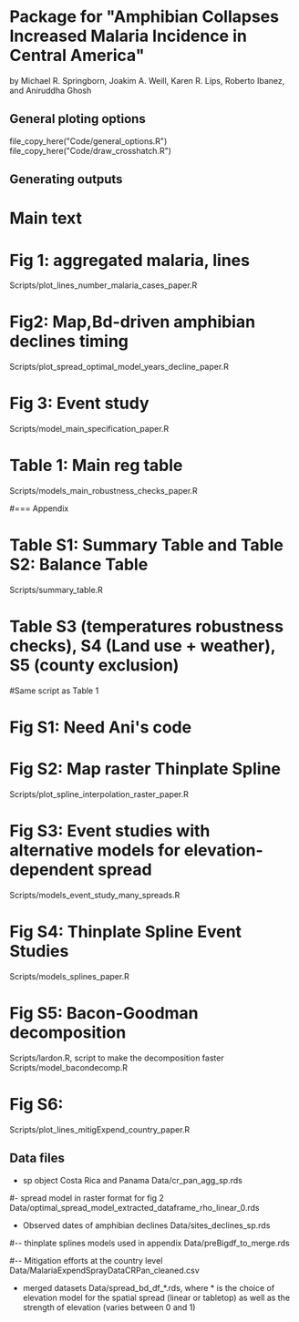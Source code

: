 # Package for "Amphibian Collapses Increased Malaria Incidence in Central America" 
by Michael R. Springborn, Joakim A. Weill, Karen R. Lips, Roberto Ibanez, and Aniruddha Ghosh


## General ploting options

file_copy_here("Code/general_options.R")
file_copy_here("Code/draw_crosshatch.R")

## Generating outputs

# Main text

#  Fig 1: aggregated malaria, lines 
Scripts/plot_lines_number_malaria_cases_paper.R

#  Fig2: Map,Bd-driven amphibian declines timing
Scripts/plot_spread_optimal_model_years_decline_paper.R

#  Fig 3: Event study
Scripts/model_main_specification_paper.R

#  Table 1: Main reg table
Scripts/models_main_robustness_checks_paper.R


#=== Appendix

#  Table S1: Summary Table and Table S2: Balance Table
Scripts/summary_table.R

# Table S3 (temperatures robustness checks), S4 (Land use + weather), S5 (county exclusion)
#Same script as Table 1

#  Fig S1: Need Ani's code 

#  Fig S2: Map raster Thinplate Spline
Scripts/plot_spline_interpolation_raster_paper.R

# Fig S3: Event studies with alternative models for elevation-dependent spread
Scripts/models_event_study_many_spreads.R

#  Fig S4: Thinplate Spline Event Studies
Scripts/models_splines_paper.R

#  Fig S5: Bacon-Goodman decomposition
Scripts/lardon.R, script to make the decomposition faster
Scripts/model_bacondecomp.R

# Fig S6: 
Scripts/plot_lines_mitigExpend_country_paper.R


## Data files

- sp object Costa Rica and Panama 
Data/cr_pan_agg_sp.rds

#- spread model in raster format for fig 2
Data/optimal_spread_model_extracted_dataframe_rho_linear_0.rds

- Observed dates of amphibian declines
Data/sites_declines_sp.rds

#-- thinplate splines models used in appendix
Data/preBigdf_to_merge.rds

#-- Mitigation efforts at the country level
Data/MalariaExpendSprayDataCRPan_cleaned.csv

- merged datasets 
Data/spread_bd_df_*.rds, where * is the choice of elevation model for the spatial spread (linear or tabletop) as well as the strength of elevation (varies between 0 and 1)





